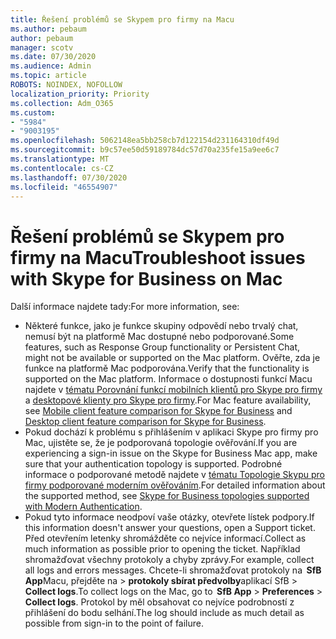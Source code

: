 ```yaml
---
title: Řešení problémů se Skypem pro firmy na Macu
ms.author: pebaum
author: pebaum
manager: scotv
ms.date: 07/30/2020
ms.audience: Admin
ms.topic: article
ROBOTS: NOINDEX, NOFOLLOW
localization_priority: Priority
ms.collection: Adm_O365
ms.custom:
- "5984"
- "9003195"
ms.openlocfilehash: 5062148ea5bb258cb7d122154d231164310df49d
ms.sourcegitcommit: b9c57ee50d59189784dc57d70a235fe15a9ee6c7
ms.translationtype: MT
ms.contentlocale: cs-CZ
ms.lasthandoff: 07/30/2020
ms.locfileid: "46554907"
---
```

# <a name="troubleshoot-issues-with-skype-for-business-on-mac"></a><span data-ttu-id="733ef-102">Řešení problémů se Skypem pro firmy na Macu</span><span class="sxs-lookup"><span data-stu-id="733ef-102">Troubleshoot issues with Skype for Business on Mac</span></span>

<span data-ttu-id="733ef-103">Další informace najdete tady:</span><span class="sxs-lookup"><span data-stu-id="733ef-103">For more information, see:</span></span> 

- <span data-ttu-id="733ef-104">Některé funkce, jako je funkce skupiny odpovědí nebo trvalý chat, nemusí být na platformě Mac dostupné nebo podporované.</span><span class="sxs-lookup"><span data-stu-id="733ef-104">Some features, such as Response Group functionality or Persistent Chat, might not be available or supported on the Mac platform.</span></span> <span data-ttu-id="733ef-105">Ověřte, zda je funkce na platformě Mac podporována.</span><span class="sxs-lookup"><span data-stu-id="733ef-105">Verify that the functionality is supported on the Mac platform.</span></span> <span data-ttu-id="733ef-106">Informace o dostupnosti funkcí Macu najdete v [tématu Porovnání funkcí mobilních klientů pro Skype pro firmy](https://technet.microsoft.com/library/Dn951412.aspx) a [desktopové klienty pro Skype pro firmy](https://docs.microsoft.com/skypeforbusiness/plan-your-deployment/clients-and-devices/desktop-feature-comparison).</span><span class="sxs-lookup"><span data-stu-id="733ef-106">For Mac feature availability, see [Mobile client feature comparison for Skype for Business](https://technet.microsoft.com/library/Dn951412.aspx) and [Desktop client feature comparison for Skype for Business](https://docs.microsoft.com/skypeforbusiness/plan-your-deployment/clients-and-devices/desktop-feature-comparison).</span></span>
- <span data-ttu-id="733ef-107">Pokud dochází k problému s přihlášením v aplikaci Skype pro firmy pro Mac, ujistěte se, že je podporovaná topologie ověřování.</span><span class="sxs-lookup"><span data-stu-id="733ef-107">If you are experiencing a sign-in issue on the Skype for Business Mac app, make sure that your authentication topology is supported.</span></span> <span data-ttu-id="733ef-108">Podrobné informace o podporované metodě najdete v [tématu Topologie Skypu pro firmy podporované moderním ověřováním](https://docs.microsoft.com/skypeforbusiness/plan-your-deployment/modern-authentication/topologies-supported).</span><span class="sxs-lookup"><span data-stu-id="733ef-108">For detailed information about the supported method, see [Skype for Business topologies supported with Modern Authentication](https://docs.microsoft.com/skypeforbusiness/plan-your-deployment/modern-authentication/topologies-supported).</span></span>  
- <span data-ttu-id="733ef-109">Pokud tyto informace neodpoví vaše otázky, otevřete lístek podpory.</span><span class="sxs-lookup"><span data-stu-id="733ef-109">If this information doesn't answer your questions, open a Support ticket.</span></span> <span data-ttu-id="733ef-110">Před otevřením letenky shromážděte co nejvíce informací.</span><span class="sxs-lookup"><span data-stu-id="733ef-110">Collect as much information as possible prior to opening the ticket.</span></span> <span data-ttu-id="733ef-111">Například shromažďovat všechny protokoly a chyby zprávy.</span><span class="sxs-lookup"><span data-stu-id="733ef-111">For example, collect all logs and errors messages.</span></span> <span data-ttu-id="733ef-112">Chcete-li shromažďovat protokoly na  **SfB App**Macu, přejděte na  >  **protokoly sbírat předvolby**aplikací SfB  >  **Collect logs**.</span><span class="sxs-lookup"><span data-stu-id="733ef-112">To collect logs on the Mac, go to  **SfB App** > **Preferences** > **Collect logs**.</span></span>  <span data-ttu-id="733ef-113">Protokol by měl obsahovat co nejvíce podrobností z přihlášení do bodu selhání.</span><span class="sxs-lookup"><span data-stu-id="733ef-113">The log should include as much detail as possible from sign-in to the point of failure.</span></span>